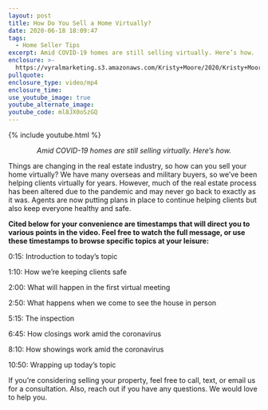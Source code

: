 ```yaml
---
layout: post
title: How Do You Sell a Home Virtually?
date: 2020-06-18 18:09:47
tags:
  - Home Seller Tips
excerpt: Amid COVID-19 homes are still selling virtually. Here’s how.
enclosure: >-
  https://vyralmarketing.s3.amazonaws.com/Kristy+Moore/2020/Kristy+Moore+How+to+Sell+Your+Home+Virtually.mp4
pullquote:
enclosure_type: video/mp4
enclosure_time:
use_youtube_image: true
youtube_alternate_image:
youtube_code: ml8JX0oSzGQ
---
```


{% include youtube.html %}

<p style="text-align: center;"><em>Amid COVID-19 homes are still selling virtually. Here’s how.</em></p>

Things are changing in the real estate industry, so how can you sell your home virtually? We have many overseas and military buyers, so we’ve been helping clients virtually for years. However, much of the real estate process has been altered due to the pandemic and may never go back to exactly as it was. Agents are now putting plans in place to continue helping clients but also keep everyone healthy and safe.

**Cited below for your convenience are timestamps that will direct you to various points in the video. Feel free to watch the full message, or use these timestamps to browse specific topics at your leisure:&nbsp;**

0:15: Introduction to today’s topic

1:10: How we’re keeping clients safe

2:00: What will happen in the first virtual meeting

2:50: What happens when we come to see the house in person

5:15: The inspection

6:45: How closings work amid the coronavirus

8:10: How showings work amid the coronavirus

10:50: Wrapping up today’s topic

If you’re considering selling your property, feel free to call, text, or email us for a consultation. Also, reach out if you have any questions. We would love to help you.